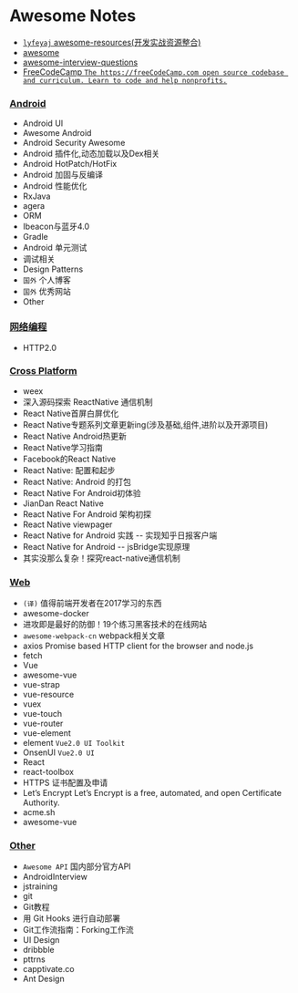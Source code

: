 # Awesome Notes
 - [`lyfeyaj` awesome-resources(开发实战资源整合)](https://github.com/lyfeyaj/awesome-resources)
 - [awesome](https://github.com/sindresorhus/awesome)
 - [awesome-interview-questions](https://github.com/MaximAbramchuck/awesome-interview-questions)
 - [FreeCodeCamp `The https://freeCodeCamp.com open source codebase and curriculum. Learn to code and help nonprofits.`](https://github.com/FreeCodeCamp/FreeCodeCamp)

### [Android](https://github.com/motcwang/awesome-notes/blob/master/Android/README.md)
 - Android UI
 - Awesome Android
 - Android Security Awesome
 - Android 插件化,动态加载以及Dex相关
 - Android HotPatch/HotFix
 - Android 加固与反编译
 - Android 性能优化
 - RxJava
 - agera
 - ORM
 - Ibeacon与蓝牙4.0
 - Gradle
 - Android 单元测试
 - 调试相关
 - Design Patterns
 - `国外` 个人博客
 - `国外` 优秀网站
 - Other

### [网络编程](https://github.com/motcwang/awesome-notes/blob/master/Net/README.md)
 - HTTP2.0

### [Cross Platform](https://github.com/motcwang/awesome-notes/blob/master/Cross%20Platform/README.md)
 - weex
 - 深入源码探索 ReactNative 通信机制
 - React Native首屏白屏优化
 - React Native专题系列文章更新ing(涉及基础,组件,进阶以及开源项目)
 - React Native Android热更新
 - React Native学习指南
 - Facebook的React Native
 - React Native: 配置和起步
 - React Native: Android 的打包
 - React Native For Android初体验
 - JianDan React Native
 - React Native For Android 架构初探
 - React Native viewpager
 - React Native for Android 实践 -- 实现知乎日报客户端
 - React Native for Android -- jsBridge实现原理
 - 其实没那么复杂！探究react-native通信机制

### [Web](https://github.com/motcwang/awesome-notes/blob/master/Web/README.md)
 - `(译)` 值得前端开发者在2017学习的东西
 - awesome-docker
 - 进攻即是最好的防御！19个练习黑客技术的在线网站
 - `awesome-webpack-cn` webpack相关文章
 - axios Promise based HTTP client for the browser and node.js
 - fetch
 - Vue
  - awesome-vue
  - vue-strap
  - vue-resource
  - vuex
  - vue-touch
  - vue-router
  - vue-element
  - element `Vue2.0 UI Toolkit`
  - OnsenUI `Vue2.0 UI`
 - React
  - react-toolbox
 - HTTPS 证书配置及申请
  - Let’s Encrypt Let’s Encrypt is a free, automated, and open Certificate Authority.
  - acme.sh
  - awesome-vue

### [Other](https://github.com/motcwang/awesome-notes/blob/master/Other/README.md)
 - `Awesome API` 国内部分官方API
 - AndroidInterview
 - jstraining
 - git
  - Git教程
  - 用 Git Hooks 进行自动部署
  - Git工作流指南：Forking工作流
 - UI Design
  - dribbble
  - pttrns
  - capptivate.co
  - Ant Design
